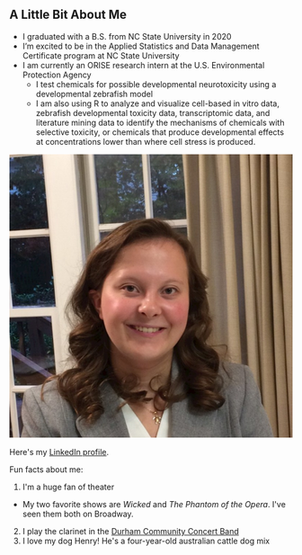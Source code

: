 ## A Little Bit About Me

+ I graduated with a B.S. from NC State University in 2020
+ I’m excited to be in the Applied Statistics and Data Management Certificate program at NC State University
+ I am currently an ORISE research intern at the U.S. Environmental Protection Agency
  + I test chemicals for possible developmental neurotoxicity using a developmental zebrafish model
  + I am also using R to analyze and visualize cell-based in vitro data, zebrafish developmental toxicity data, transcriptomic data, and literature mining data to identify the mechanisms of chemicals with selective toxicity, or chemicals that produce developmental effects at concentrations lower than where cell stress is produced.

![me](linked_in_pic.jfif)

Here's my [LinkedIn profile](www.linkedin.com/in/bridget-knapp-14582a195).

Fun facts about me:

1. I'm a huge fan of theater
  + My two favorite shows are *Wicked* and *The Phantom of the Opera*. I've seen them both on Broadway.
2. I play the clarinet in the [Durham Community Concert Band](http://www.durhamband.org/)
3. I love my dog Henry! He's a four-year-old australian cattle dog mix


